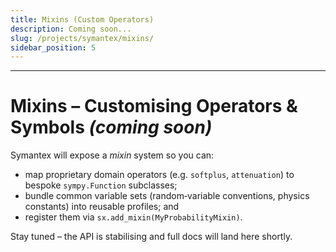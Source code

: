 ```yaml
---
title: Mixins (Custom Operators)
description: Coming soon...
slug: /projects/symantex/mixins/
sidebar_position: 5
---
```


--------------------------------

# Mixins – Customising Operators & Symbols *(coming soon)*

Symantex will expose a *mixin* system so you can:

* map proprietary domain operators (e.g. `softplus`, `attenuation`) to bespoke `sympy.Function` subclasses;
* bundle common variable sets (random‑variable conventions, physics constants) into reusable profiles; and
* register them via `sx.add_mixin(MyProbabilityMixin)`.

Stay tuned – the API is stabilising and full docs will land here shortly.
